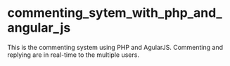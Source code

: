 # commenting_sytem_with_php_and_angular_js
This is the commenting system using PHP and AgularJS. Commenting and replying are in real-time to the multiple users.
